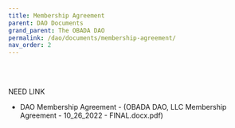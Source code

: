 ```yaml
---
title: Membership Agreement
parent: DAO Documents
grand_parent: The OBADA DAO
permalink: /dao/documents/membership-agreement/
nav_order: 2
---
```


<br> <br>

NEED LINK
* DAO Membership Agreement - (OBADA DAO, LLC Membership Agreement - 10_26_2022 - FINAL.docx.pdf)
